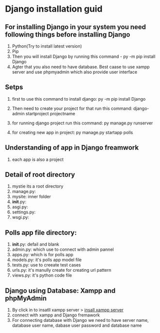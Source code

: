 # Django installation guid

## For installing Django in your system you need following things before installing Django

1. Python(Try to install latest version)
2. Pip 
3. Then you will install Django by running this command - py -m pip install Django
4. Agter that you also need to have database. Best caase to use xampp server and use phpmyadmin which also provide user interface

## Setps

1. first to use this command to install django:
    py -m pip install Django

1. Then need to create your project for that run this command:
    django-admin startproject projectname
1. for running django project run this command:
    py manage.py runserver
1. for creating new app in project:
    py manage.py startapp polls

## Understanding of app in Django freamwork

1. each app is also a project

## Detail of root directory

1. mystie its a root directory
1. manage.py: 
1. mysite: inner folder
1. __init__.py: 
1. asgi.py: 
1. settings.py:
1. wsgi.py: 

## Polls app file directory:

1. __init__.py: defail and blank
1. admin.py: which use to connect with admin pannel
1. apps.py: which is for polls app
1. models.py: it's polls app model file
1. tests.py: use to creeate test cases
1. urls.py: it's manully create for creating url pattern
1. views.py: it's python code file

## Django using Database: Xampp and phpMyAdmin

1. By click in to insatll xampp server > [insall xampp server](https://www.apachefriends.org/xampp-files/7.4.8/xampp-windows-x64-7.4.8-0-VC15-installer.exe)
1. connect with xampp and Django fremawork
1. For connecting database with Django we need to have server name, database user name, dabase user password and database name